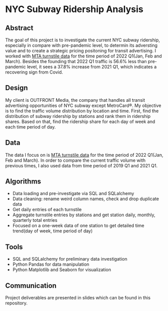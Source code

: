 # NYC Subway Ridership Analysis
## Abstract
The goal of this project is to investigate the current NYC subway ridership, especially in compare with pre-pandemic level, to determin its adversting value and to create a strategic pricing positoning for transit advertising. I worked with [MTA turnstile data](http://web.mta.info/developers/turnstile.html) for the time period of 2022 Q1(Jan, Feb and March). Besides the founding that 2022 Q1 traffic is 56.6% less than pre-pandemic level, it sees a 37.8% increase from 2021 Q1, which indicates a recovering sign from Covid.


## Design
My client is OUTFRONT Media, the company that handles all transit advertising opportunities of NYC subway except MetroCard®. 
My objective is to find the traffic volume distribution by location and time. First, find the distribution of subway ridership by stations and rank them in ridership shares. Based on that, find the ridership share for each day of week and each time period of day. 

 
## Data
The data I focus on is [MTA turnstile data](http://web.mta.info/developers/turnstile.html) for the time period of 2022 Q1(Jan, Feb and March). In order to compare the current traffic volume with previous times, I also used data from time period of 2019 Q1 and 2021 Q1.


## Algorithms
* Data loading and pre-investigate via SQL and SQLalchemy
* Data cleaning: rename weird column names, check and drop duplicate data
* Get daily entries of each turnstile
* Aggregate turnstile entries by stations and get station daily, monthly, quarterly total entries
* Focused on a one-week data of one station to get detailed time trend(day of week, time period of day)


## Tools

* SQL and SQLalchemy for preliminary data investigation
* Python Pandas for data manipulation
* Python Matplotlib and Seaborn for visualization

## Communication
Project deliverables are presented in slides which can be found in this repository.

